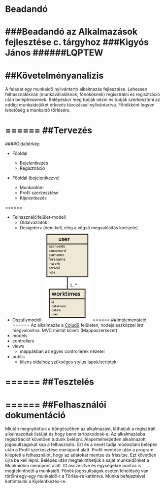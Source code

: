 # Beadandó
###Beadandó az Alkalmazások fejlesztése c. tárgyhoz
###Kigyós János
######LQPTEW
======
##Követelményanalízis
======
A feladat egy munkaidő nyilvántartó alkalmazás fejlesztése.
Lehessen felhasználóknak (munkavállalóknak, főnököknek) regisztrálni és
regisztráció után beléphessenek.
Belépéskor meg tudják nézni és tudják szerkeszteni az eddigi munkaidejüket
érkezés távozással nyílvántartva.
Főnökként legyen lehetőség a munkaidő törlésére.

======
##Tervezés
======
####Oldaltérkép
- Főoldal
  - Bejelentkezés
  - Regisztráció

- Főoldal (bejelentkezve)
  - Munkaidőm
  - Profil szerkesztése
  - Kijelentkezés

======

- Felhasználóifelület-modell
  - Oldalvázlatok
  - Designterv (nem kell, elég a végső megvalósítás kinézete)
- Osztálymodell
![Adatbázisterv](documentation/database.png "Adatbázis terv")
======
##Implementáció
======
Az alkalmazás a [Colud9](http://c9.io) felületen, nodejs eszközzel lett megvalósítva.
MVC mintát követ: (Mappaszerkezet)
- models
- controllers
- views
  - mappákban az egyes controllerek nézetei
- public
  - kliens oldalhoz szükséges stylus lapok/scriptek

======
##Tesztelés
======

======
##Felhasználói dokumentáció
======
Miután megnyitottuk a böngészőben az alkalmazást, láthatjuk a regisztrált alkalmazottak listáját
és hogy benn tartózkodnak-e.
Az alkalmazásba regisztrációt követően tudunk belépni.
Alapértelmezetten alkalmazott jogosultságokat kap a felhasználó. Ezt és a nevét tudja módosítani belépés után
a Profil szerkesztése menüpont alatt. Profil mentése után a program kilépteti a felhasználót, hogy az adatokat mentse és frissítse.
Ezt követően újra be kell lépni.
Belépés után megtekinthetjük a saját munkaidőnket a Munkaidőm menüpont alatt. Itt összesítve és egységekre bontva is megtekinthető
a munkaidő. Főnök jogosultságok esetén lehetőség van törölni egy-egy munkaidő-t a Törlés-re kattintva.
Munka befejeztével kattintsunk a Kijelentkezés-re.